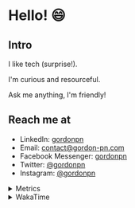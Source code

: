 # Hello! 😄

## Intro

I like tech (surprise!).

I'm curious and resourceful.

Ask me anything, I'm friendly!

## Reach me at

- LinkedIn: [gordonpn](https://www.linkedin.com/in/gordonpn/)
- Email: [contact@gordon-pn.com](mailto:contact@gordon-pn.com)
- Facebook Messenger: [gordonpn](https://www.messenger.com/t/Gordonpn)
- Twitter: [@gordonpn](https://twitter.com/Gordonpn)
- Instagram: [@gordonpn](https://www.instagram.com/gordonpn/)

<details>
  <summary>Metrics</summary>

  <img align="center" src="https://github.com/gordonpn/gordonpn/blob/master/github-metrics.svg" alt="GitHub Metrics">

</details>

<details>
  <summary>WakaTime</summary>

  <!--START_SECTION:waka-->
📊 **This Week I Spent My Time On** 

```text
💬 Programming Languages: 
TypeScript               8 hrs 52 mins       █████████░░░░░░░░░░░░░░░░   35.98 % 
Java                     5 hrs 59 mins       ██████░░░░░░░░░░░░░░░░░░░   24.26 % 
XML                      5 hrs 38 mins       ██████░░░░░░░░░░░░░░░░░░░   22.88 % 
Brazil Dependency Config 3 hrs 24 mins       ███░░░░░░░░░░░░░░░░░░░░░░   13.79 % 
YAML                     22 mins             ░░░░░░░░░░░░░░░░░░░░░░░░░   01.51 % 

🔥 Editors: 
IntelliJ IDEA            15 hrs 21 mins      ████████████████░░░░░░░░░   62.22 % 
Cursor                   9 hrs 18 mins       █████████░░░░░░░░░░░░░░░░   37.71 % 
VS Code                  1 min               ░░░░░░░░░░░░░░░░░░░░░░░░░   00.07 % 
```


 Last Updated on 23/09/2024 10:25:26 UTC
<!--END_SECTION:waka-->
</details>
